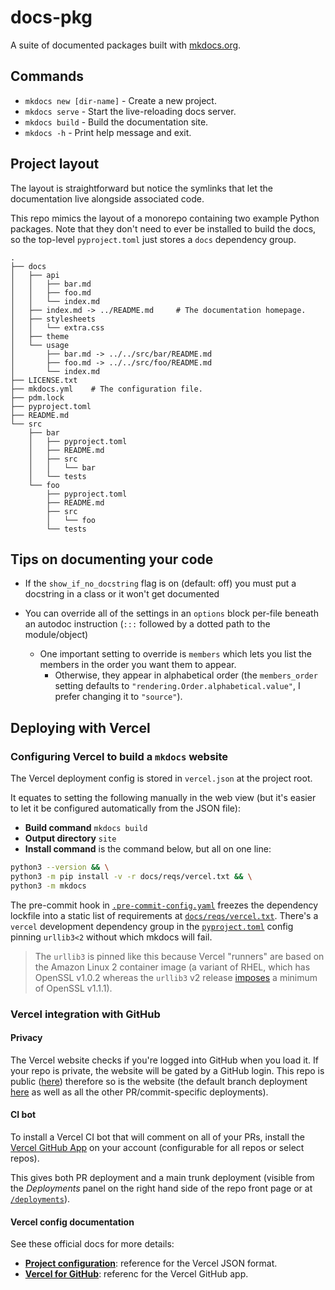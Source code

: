 # docs-pkg

A suite of documented packages built with [mkdocs.org](https://www.mkdocs.org).

## Commands

* `mkdocs new [dir-name]` - Create a new project.
* `mkdocs serve` - Start the live-reloading docs server.
* `mkdocs build` - Build the documentation site.
* `mkdocs -h` - Print help message and exit.

## Project layout

The layout is straightforward but notice the symlinks that let the documentation live alongside associated code.

This repo mimics the layout of a monorepo containing two example Python packages. Note that they
don't need to ever be installed to build the docs, so the top-level `pyproject.toml` just stores
a `docs` dependency group.

```
.
├── docs
│   ├── api
│   │   ├── bar.md
│   │   ├── foo.md
│   │   └── index.md
│   ├── index.md -> ../README.md     # The documentation homepage.
│   ├── stylesheets
│   │   └── extra.css
│   ├── theme
│   └── usage
│       ├── bar.md -> ../../src/bar/README.md
│       ├── foo.md -> ../../src/foo/README.md
│       └── index.md
├── LICENSE.txt
├── mkdocs.yml    # The configuration file.
├── pdm.lock
├── pyproject.toml
├── README.md
└── src
    ├── bar
    │   ├── pyproject.toml
    │   ├── README.md
    │   ├── src
    │   │   └── bar
    │   └── tests
    └── foo
        ├── pyproject.toml
        ├── README.md
        ├── src
        │   └── foo
        └── tests
```

## Tips on documenting your code

- If the `show_if_no_docstring` flag is on (default: off) you must put a docstring in a class or it won't get documented

- You can override all of the settings in an `options` block per-file beneath an autodoc instruction (`:::` followed by a
  dotted path to the module/object)

  - One important setting to override is `members` which lets you list the members in the order you want them to appear.
    - Otherwise, they appear in alphabetical order (the `members_order` setting defaults to
      `"rendering.Order.alphabetical.value"`, I prefer changing it to `"source"`).

## Deploying with Vercel

### Configuring Vercel to build a `mkdocs` website

The Vercel deployment config is stored in `vercel.json` at the project root.

It equates to setting the following manually in the web view
(but it's easier to let it be configured automatically from the JSON file):

- **Build command** `mkdocs build`
- **Output directory** `site`
- **Install command** is the command below, but all on one line:

```bash
python3 --version && \
python3 -m pip install -v -r docs/reqs/vercel.txt && \
python3 -m mkdocs
```

The pre-commit hook in [`.pre-commit-config.yaml`][pchook] freezes the dependency lockfile into a static list
of requirements at [`docs/reqs/vercel.txt`][vercelreqs]. There's a `vercel` development dependency group in the
[`pyproject.toml`][verceldg] config pinning `urllib3<2` without which mkdocs will fail.

[pchook]: https://github.com/lmmx/docs-pkg/blob/1ecde3785a79a5ef0a57ef54f27925ed95074434/.pre-commit-config.yaml#L47-L53
[vercelreqs]: https://github.com/lmmx/docs-pkg/blob/master/docs/reqs/vercel.txt
[verceldg]: https://github.com/lmmx/docs-pkg/blob/1ecde3785a79a5ef0a57ef54f27925ed95074434/pyproject.toml#L36-L38

> The `urllib3` is pinned like this because Vercel "runners" are based on the
> Amazon Linux 2 container image (a variant of RHEL, which has OpenSSL v1.0.2
> whereas the `urllib3` v2 release [imposes](https://github.com/urllib3/urllib3/issues/2168)
> a minimum of OpenSSL v1.1.1).

### Vercel integration with GitHub

#### Privacy

The Vercel website checks if you're logged into GitHub when you load it.
If your repo is private, the website will be gated by a GitHub login.
This repo is public ([here](https://github.com/lmmx/docs-pkg)) therefore
so is the website (the default branch deployment [here](https://docs-pkg-git-master-lmmx.vercel.app/) as well as all the other PR/commit-specific deployments).

#### CI bot

To install a Vercel CI bot that will comment on all of your PRs,
install the [Vercel GitHub App](https://github.com/apps/vercel)
on your account (configurable for all repos or select repos).

This gives both PR deployment and a main trunk deployment
(visible from the _Deployments_ panel on the right hand side of the repo front page or at
[`/deployments`](https://github.com/lmmx/docs-pkg/deployments)).

#### Vercel config documentation

See these official docs for more details:

- [**Project configuration**](https://vercel.com/docs/projects/project-configuration): reference
  for the Vercel JSON format.
- [**Vercel for GitHub**](https://vercel.com/docs/deployments/git/vercel-for-github): referenc for
  the Vercel GitHub app.
